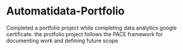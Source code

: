 # Automatidata-Portfolio
Completed a portfolio project while completing data analytics google certificate. the protfolio project follows the PACE framework for documenting work and defining future scope
